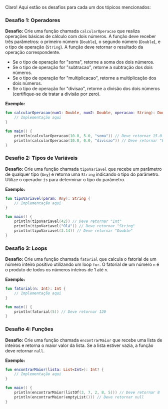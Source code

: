 Claro! Aqui estão os desafios para cada um dos tópicos mencionados:

### Desafio 1: Operadores

**Desafio:** Crie uma função chamada `calcularOperacao` que realiza operações básicas de cálculo com dois números. A função deve receber três parâmetros: o primeiro número (`Double`), o segundo número (`Double`), e o tipo de operação (`String`). A função deve retornar o resultado da operação correspondente.

- Se o tipo de operação for "soma", retorne a soma dos dois números.
- Se o tipo de operação for "subtracao", retorne a subtração dos dois números.
- Se o tipo de operação for "multiplicacao", retorne a multiplicação dos dois números.
- Se o tipo de operação for "divisao", retorne a divisão dos dois números (certifique-se de tratar a divisão por zero).

**Exemplo:**
```kotlin
fun calcularOperacao(num1: Double, num2: Double, operacao: String): Double {
    // Implementação aqui
}

fun main() {
    println(calcularOperacao(10.0, 5.0, "soma")) // Deve retornar 15.0
    println(calcularOperacao(10.0, 0.0, "divisao")) // Deve retornar "Erro: Divisão por zero"
}
```

### Desafio 2: Tipos de Variáveis

**Desafio:** Crie uma função chamada `tipoVariavel` que recebe um parâmetro de qualquer tipo (`Any`) e retorna uma `String` indicando o tipo do parâmetro. Utilize o operador `is` para determinar o tipo do parâmetro.

**Exemplo:**
```kotlin
fun tipoVariavel(param: Any): String {
    // Implementação aqui
}

fun main() {
    println(tipoVariavel(42)) // Deve retornar "Int"
    println(tipoVariavel("Olá")) // Deve retornar "String"
    println(tipoVariavel(3.14)) // Deve retornar "Double"
}
```

### Desafio 3: Loops

**Desafio:** Crie uma função chamada `fatorial` que calcula o fatorial de um número inteiro positivo utilizando um loop `for`. O fatorial de um número `n` é o produto de todos os números inteiros de 1 até `n`.

**Exemplo:**
```kotlin
fun fatorial(n: Int): Int {
    // Implementação aqui
}

fun main() {
    println(fatorial(5)) // Deve retornar 120
}
```

### Desafio 4: Funções

**Desafio:** Crie uma função chamada `encontrarMaior` que recebe uma lista de inteiros e retorna o maior valor da lista. Se a lista estiver vazia, a função deve retornar `null`.

**Exemplo:**
```kotlin
fun encontrarMaior(lista: List<Int>): Int? {
    // Implementação aqui
}

fun main() {
    println(encontrarMaior(listOf(3, 7, 2, 8, 5))) // Deve retornar 8
    println(encontrarMaior(emptyList())) // Deve retornar null
}
```